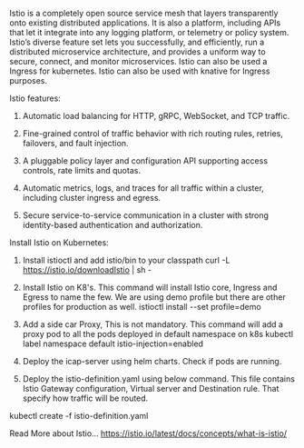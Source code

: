 Istio is a completely open source service mesh that layers transparently onto existing distributed applications. It is also a platform, including APIs that let it integrate into any logging platform, or telemetry or policy system. Istio’s diverse feature set lets you successfully, and efficiently, run a distributed microservice architecture, and provides a uniform way to secure, connect, and monitor microservices. Istio can also be used a Ingress for kubernetes. Istio can also be used with knative for Ingress purposes.

Istio features: 

1. Automatic load balancing for HTTP, gRPC, WebSocket, and TCP traffic.

2. Fine-grained control of traffic behavior with rich routing rules, retries, failovers, and fault injection.

3. A pluggable policy layer and configuration API supporting access controls, rate limits and quotas.

4. Automatic metrics, logs, and traces for all traffic within a cluster, including cluster ingress and egress.

5. Secure service-to-service communication in a cluster with strong identity-based authentication and authorization.



Install Istio on Kubernetes:

1. Install istioctl and add istio/bin to your classpath
    curl -L https://istio.io/downloadIstio | sh -
	
2. Install Istio on K8's. This command will install Istio core, Ingress and Egress to name the few. We are using demo profile but there are other profiles for    production as well.
    istioctl install --set profile=demo

3. Add a side car Proxy, This is not mandatory. This command will add a proxy pod to all the pods deployed in default namespace on k8s
    kubectl label namespace default istio-injection=enabled
	
4. Deploy the icap-server using helm charts. Check if pods are running.

5. Deploy the istio-definition.yaml using below command. This file contains Istio Gateway configuration, Virtual server and Destination rule. That specify how traffic will be routed.

 kubectl create -f istio-definition.yaml
 
 
 
 
 
 Read More  about Istio...  https://istio.io/latest/docs/concepts/what-is-istio/